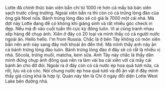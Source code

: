 Lotte đã chính thức bán xiên bẩn chỉ từ 1000 rẻ hơn cả mấy bà bán xiên sạch trước cổng trường. Ngoài xiên bẩn ra thì còn có cả trứng lòng đào của ông già Noel nữa. Bánh trứng lòng đào sẽ có giá là 7000 một cái nhá. Mà đợt này Lotte đang để có không khí giáng sinh và rất nhiều góc check in đẹp. Nếu mà đi vào cuối tuần thì cực kỳ đông luôn. Vì ai cũng tranh nhau xếp hàng để chụp ảnh. Xiên ở đây có 20 loại và mình thấy có cả người nước ngoài ăn. Hello hello. I'm from Russia. Chắc là ở bên Tây không có món xiên bẩn nên anh này sang đây mới khoái ăn đến thế. Mà mình thấy anh này ăn cả bánh trứng lòng đào luôn. Bánh trứng lòng đào ở đây sẽ có rất là nhiều vị nhá. Sôcola, trứng muối, matcha, kem sữa. Anh Tây này chắc là thấy dân mình đứng chụp ảnh đông quá nên ra làm vài ba cái xiên với cả mấy cái bánh ăn cho đỡ đói. Ngoài ra ở đây còn có cả nước ép hoa quả tươi nữa, cà rốt, lựu và cả cóc. Nói chung nước ép hoa quả tươi và đồ ăn vặt ở đây mình thấy giá cũng khá là hợp lý. Quán này tên là Chi ở ngay đối diện Lotte West Lake bên đường nhá.